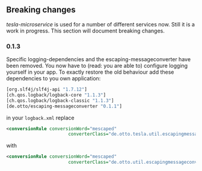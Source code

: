 ## Breaking changes

_tesla-microservice_ is used for a number of different services now. Still it is a work in progress. This section will document breaking changes.

### 0.1.3
Specific logging-dependencies and the escaping-messageconverter have been removed. You now have to (read: you are able to) configure logging yourself in your app. To exactly restore the old behaviour add these dependencies to you own application:

```clojure
[org.slf4j/slf4j-api "1.7.12"]
[ch.qos.logback/logback-core "1.1.3"]
[ch.qos.logback/logback-classic "1.1.3"]
[de.otto/escaping-messageconverter "0.1.1"]
```

in your ```logback.xml``` replace
```xml
<conversionRule conversionWord="mescaped"
                       converterClass="de.otto.tesla.util.escapingmessageconverter" />
```

with

```xml
<conversionRule conversionWord="mescaped"
                       converterClass="de.otto.util.escapingmessageconverter" />
```


